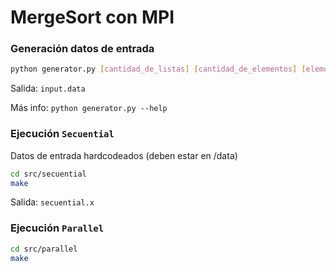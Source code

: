 # MergeSort con MPI

### Generación datos de entrada

```sh
python generator.py [cantidad_de_listas] [cantidad_de_elementos] [elemento_máximo]
```

Salida: `input.data`

Más info: `python generator.py --help`

### Ejecución `Secuential`

Datos de entrada hardcodeados (deben estar en /data)

```sh
cd src/secuential
make
```

Salida: `secuential.x`

### Ejecución `Parallel`

```sh
cd src/parallel
make
```
